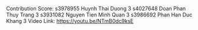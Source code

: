 Contribution Score:
s3978955 Huynh Thai Duong  3
s4027648 Doan Phan Thuy Trang 3
s3931082 Nguyen Tien Minh Quan 3
s3986692 Phan Han Duc Khang 3
Video Link: https://youtu.be/NTmB0dc9ksE 

